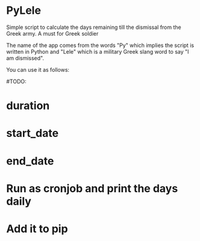 # PyLele
Simple script to calculate the days remaining till the dismissal from the Greek army. A must for Greek soldier

The name of the app comes from the words "Py" which implies the script is written in Python and "Lele" which is a military Greek slang word to say "I am dismissed".

You can use it as follows:

#TODO:
# duration
# start_date
# end_date
# Run as cronjob and print the days daily
# Add it to pip
